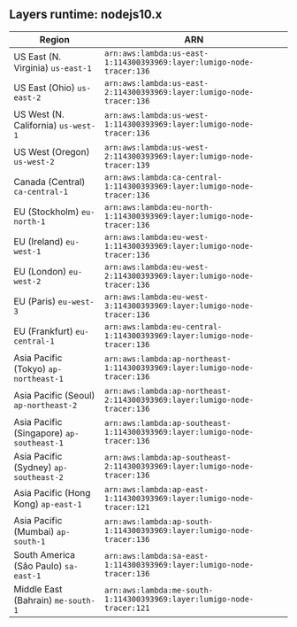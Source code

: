 Layers runtime: nodejs10.x
----
| Region | ARN |
| --- | --- |
|US East (N. Virginia)  `us-east-1`|`arn:aws:lambda:us-east-1:114300393969:layer:lumigo-node-tracer:136`|
|US East (Ohio)  `us-east-2`|`arn:aws:lambda:us-east-2:114300393969:layer:lumigo-node-tracer:136`|
|US West (N. California)  `us-west-1`|`arn:aws:lambda:us-west-1:114300393969:layer:lumigo-node-tracer:136`|
|US West (Oregon)  `us-west-2`|`arn:aws:lambda:us-west-2:114300393969:layer:lumigo-node-tracer:139`|
|Canada (Central)  `ca-central-1`|`arn:aws:lambda:ca-central-1:114300393969:layer:lumigo-node-tracer:136`|
|EU (Stockholm)  `eu-north-1`|`arn:aws:lambda:eu-north-1:114300393969:layer:lumigo-node-tracer:136`|
|EU (Ireland)  `eu-west-1`|`arn:aws:lambda:eu-west-1:114300393969:layer:lumigo-node-tracer:136`|
|EU (London)  `eu-west-2`|`arn:aws:lambda:eu-west-2:114300393969:layer:lumigo-node-tracer:136`|
|EU (Paris)  `eu-west-3`|`arn:aws:lambda:eu-west-3:114300393969:layer:lumigo-node-tracer:136`|
|EU (Frankfurt)  `eu-central-1`|`arn:aws:lambda:eu-central-1:114300393969:layer:lumigo-node-tracer:136`|
|Asia Pacific (Tokyo)  `ap-northeast-1`|`arn:aws:lambda:ap-northeast-1:114300393969:layer:lumigo-node-tracer:136`|
|Asia Pacific (Seoul)  `ap-northeast-2`|`arn:aws:lambda:ap-northeast-2:114300393969:layer:lumigo-node-tracer:136`|
|Asia Pacific (Singapore)  `ap-southeast-1`|`arn:aws:lambda:ap-southeast-1:114300393969:layer:lumigo-node-tracer:136`|
|Asia Pacific (Sydney)  `ap-southeast-2`|`arn:aws:lambda:ap-southeast-2:114300393969:layer:lumigo-node-tracer:136`|
|Asia Pacific (Hong Kong)  `ap-east-1`|`arn:aws:lambda:ap-east-1:114300393969:layer:lumigo-node-tracer:121`|
|Asia Pacific (Mumbai)  `ap-south-1`|`arn:aws:lambda:ap-south-1:114300393969:layer:lumigo-node-tracer:136`|
|South America (São Paulo)  `sa-east-1`|`arn:aws:lambda:sa-east-1:114300393969:layer:lumigo-node-tracer:136`|
|Middle East (Bahrain)  `me-south-1`|`arn:aws:lambda:me-south-1:114300393969:layer:lumigo-node-tracer:121`|
